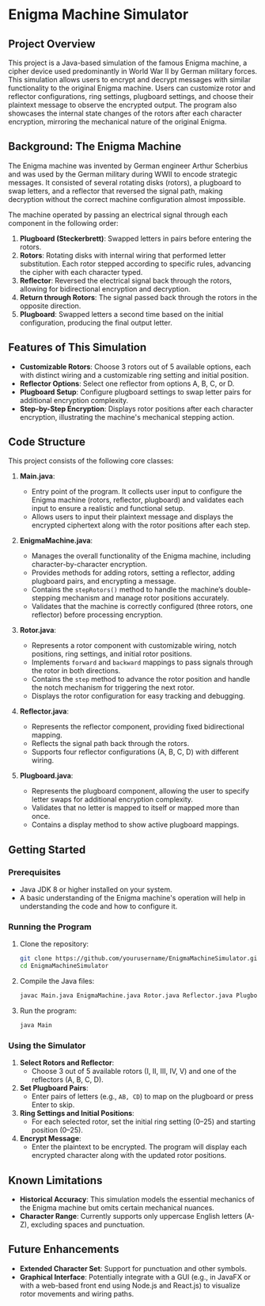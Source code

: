 # Enigma Machine Simulator

## Project Overview
This project is a Java-based simulation of the famous Enigma machine, a cipher device used predominantly in World War II by German military forces. This simulation allows users to encrypt and decrypt messages with similar functionality to the original Enigma machine. Users can customize rotor and reflector configurations, ring settings, plugboard settings, and choose their plaintext message to observe the encrypted output. The program also showcases the internal state changes of the rotors after each character encryption, mirroring the mechanical nature of the original Enigma.

## Background: The Enigma Machine
The Enigma machine was invented by German engineer Arthur Scherbius and was used by the German military during WWII to encode strategic messages. It consisted of several rotating disks (rotors), a plugboard to swap letters, and a reflector that reversed the signal path, making decryption without the correct machine configuration almost impossible. 

The machine operated by passing an electrical signal through each component in the following order:
1. **Plugboard (Steckerbrett)**: Swapped letters in pairs before entering the rotors.
2. **Rotors**: Rotating disks with internal wiring that performed letter substitution. Each rotor stepped according to specific rules, advancing the cipher with each character typed.
3. **Reflector**: Reversed the electrical signal back through the rotors, allowing for bidirectional encryption and decryption.
4. **Return through Rotors**: The signal passed back through the rotors in the opposite direction.
5. **Plugboard**: Swapped letters a second time based on the initial configuration, producing the final output letter.

## Features of This Simulation
- **Customizable Rotors**: Choose 3 rotors out of 5 available options, each with distinct wiring and a customizable ring setting and initial position.
- **Reflector Options**: Select one reflector from options A, B, C, or D.
- **Plugboard Setup**: Configure plugboard settings to swap letter pairs for additional encryption complexity.
- **Step-by-Step Encryption**: Displays rotor positions after each character encryption, illustrating the machine's mechanical stepping action.

## Code Structure
This project consists of the following core classes:
1. **Main.java**: 
   - Entry point of the program. It collects user input to configure the Enigma machine (rotors, reflector, plugboard) and validates each input to ensure a realistic and functional setup. 
   - Allows users to input their plaintext message and displays the encrypted ciphertext along with the rotor positions after each step.

2. **EnigmaMachine.java**:
   - Manages the overall functionality of the Enigma machine, including character-by-character encryption. 
   - Provides methods for adding rotors, setting a reflector, adding plugboard pairs, and encrypting a message.
   - Contains the `stepRotors()` method to handle the machine’s double-stepping mechanism and manage rotor positions accurately.
   - Validates that the machine is correctly configured (three rotors, one reflector) before processing encryption.

3. **Rotor.java**:
   - Represents a rotor component with customizable wiring, notch positions, ring settings, and initial rotor positions. 
   - Implements `forward` and `backward` mappings to pass signals through the rotor in both directions.
   - Contains the `step` method to advance the rotor position and handle the notch mechanism for triggering the next rotor.
   - Displays the rotor configuration for easy tracking and debugging.

4. **Reflector.java**:
   - Represents the reflector component, providing fixed bidirectional mapping.
   - Reflects the signal path back through the rotors.
   - Supports four reflector configurations (A, B, C, D) with different wiring.

5. **Plugboard.java**:
   - Represents the plugboard component, allowing the user to specify letter swaps for additional encryption complexity.
   - Validates that no letter is mapped to itself or mapped more than once.
   - Contains a display method to show active plugboard mappings.

## Getting Started
### Prerequisites
- Java JDK 8 or higher installed on your system.
- A basic understanding of the Enigma machine's operation will help in understanding the code and how to configure it.

### Running the Program
1. Clone the repository:
   ```bash
   git clone https://github.com/yourusername/EnigmaMachineSimulator.git
   cd EnigmaMachineSimulator
   ```

2. Compile the Java files:
   ```bash
   javac Main.java EnigmaMachine.java Rotor.java Reflector.java Plugboard.java
   ```

3. Run the program:
   ```bash
   java Main
   ```

### Using the Simulator
1. **Select Rotors and Reflector**: 
   - Choose 3 out of 5 available rotors (I, II, III, IV, V) and one of the reflectors (A, B, C, D).
2. **Set Plugboard Pairs**: 
   - Enter pairs of letters (e.g., `AB, CD`) to map on the plugboard or press Enter to skip.
3. **Ring Settings and Initial Positions**: 
   - For each selected rotor, set the initial ring setting (0–25) and starting position (0–25).
4. **Encrypt Message**: 
   - Enter the plaintext to be encrypted. The program will display each encrypted character along with the updated rotor positions.

## Known Limitations
- **Historical Accuracy**: This simulation models the essential mechanics of the Enigma machine but omits certain mechanical nuances. 
- **Character Range**: Currently supports only uppercase English letters (A-Z), excluding spaces and punctuation.
  
## Future Enhancements
- **Extended Character Set**: Support for punctuation and other symbols.
- **Graphical Interface**: Potentially integrate with a GUI (e.g., in JavaFX or with a web-based front end using Node.js and React.js) to visualize rotor movements and wiring paths.
